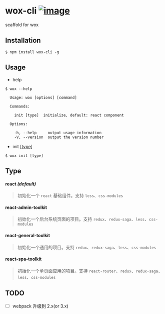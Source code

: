 # wox-cli  [![image](https://img.shields.io/npm/v/wox-cli.svg)](https://www.npmjs.com/package/wox-cli)

scaffold for wox

## Installation

```
$ npm install wox-cli -g
```

## Usage

* help

```
$ wox --help

  Usage: wox [options] [command]

  Commands:

    init [type]  initialize, default: react component

  Options:

    -h, --help     output usage information
    -V, --version  output the version number
```

* init [[type]](#type)

```
$ wox init [type]
```

## Type

#### react *(default)*

> 初始化一个 `react` 基础组件。支持 `less`、`css-modules`

#### react-admin-toolkit

> 初始化一个后台系统页面的项目。支持 `redux`、`redux-saga`、`less`、`css-modules`

#### react-general-toolkit

> 初始化一个通用的项目。支持 `redux`、`redux-saga`、`less`、`css-modules`

#### react-spa-toolkit

> 初始化一个单页面应用的项目。支持 `react-router`、`redux`、`redux-saga`、`less`、`css-modules`

## TODO

- [ ] webpack 升级到 2.x(or 3.x)
